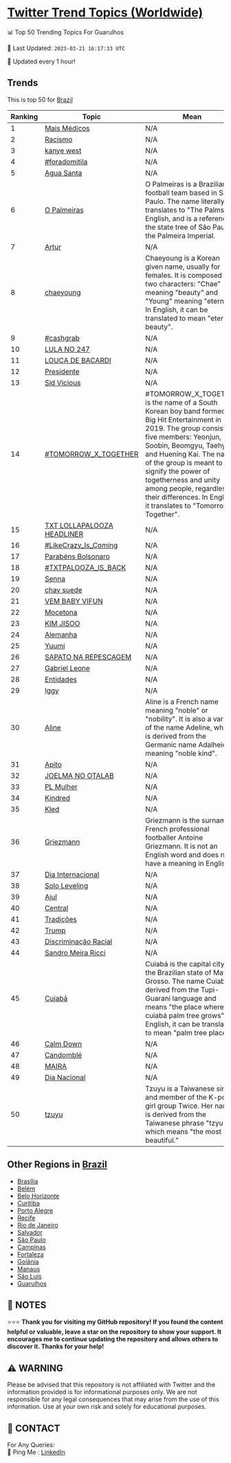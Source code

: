[Twitter Trend Topics (Worldwide)](https://github.com/ErcinDedeoglu/Twitter-Trend-Topics)
==========


📊 Top 50 Trending Topics For Guarulhos

📆 Last Updated: `2023-03-21 16:17:33 UTC`

🔧 Updated every 1 hour!


## Trends

This is top 50 for [Brazil](</Brazil>)

| Ranking | Topic | Mean |
| ------- | ------------ | ------------ |
| 1 | [Mais Médicos](http://twitter.com/search?q=Mais+M%c3%a9dicos) | N/A |
| 2 | [Racismo](http://twitter.com/search?q=Racismo) | N/A |
| 3 | [kanye west](http://twitter.com/search?q=kanye+west) | N/A |
| 4 | [#foradomitila](http://twitter.com/search?q=%23foradomitila) | N/A |
| 5 | [Agua Santa](http://twitter.com/search?q=Agua+Santa) | N/A |
| 6 | [O Palmeiras](http://twitter.com/search?q=O+Palmeiras) | O Palmeiras is a Brazilian football team based in São Paulo. The name literally translates to "The Palms" in English, and is a reference to the state tree of São Paulo, the Palmeira Imperial. |
| 7 | [Artur](http://twitter.com/search?q=Artur) | N/A |
| 8 | [chaeyoung](http://twitter.com/search?q=chaeyoung) | Chaeyoung is a Korean given name, usually for females. It is composed of two characters: "Chae" meaning "beauty" and "Young" meaning "eternal". In English, it can be translated to mean "eternal beauty". |
| 9 | [#cashgrab](http://twitter.com/search?q=%23cashgrab) | N/A |
| 10 | [LULA NO 247](http://twitter.com/search?q=LULA+NO+247) | N/A |
| 11 | [LOUCA DE BACARDI](http://twitter.com/search?q=LOUCA+DE+BACARDI) | N/A |
| 12 | [Presidente](http://twitter.com/search?q=Presidente) | N/A |
| 13 | [Sid Vicious](http://twitter.com/search?q=Sid+Vicious) | N/A |
| 14 | [#TOMORROW_X_TOGETHER](http://twitter.com/search?q=%23TOMORROW_X_TOGETHER) | #TOMORROW_X_TOGETHER is the name of a South Korean boy band formed by Big Hit Entertainment in 2019. The group consists of five members: Yeonjun, Soobin, Beomgyu, Taehyun and Huening Kai. The name of the group is meant to signify the power of togetherness and unity among people, regardless of their differences. In English, it translates to "Tomorrow Together". |
| 15 | [TXT LOLLAPALOOZA HEADLINER](http://twitter.com/search?q=TXT+LOLLAPALOOZA+HEADLINER) | N/A |
| 16 | [#LikeCrazy_Is_Coming](http://twitter.com/search?q=%23LikeCrazy_Is_Coming) | N/A |
| 17 | [Parabéns Bolsonaro](http://twitter.com/search?q=Parab%c3%a9ns+Bolsonaro) | N/A |
| 18 | [#TXTPALOOZA_IS_BACK](http://twitter.com/search?q=%23TXTPALOOZA_IS_BACK) | N/A |
| 19 | [Senna](http://twitter.com/search?q=Senna) | N/A |
| 20 | [chay suede](http://twitter.com/search?q=chay+suede) | N/A |
| 21 | [VEM BABY VIFUN](http://twitter.com/search?q=VEM+BABY+VIFUN) | N/A |
| 22 | [Mocetona](http://twitter.com/search?q=Mocetona) | N/A |
| 23 | [KIM JISOO](http://twitter.com/search?q=KIM+JISOO) | N/A |
| 24 | [Alemanha](http://twitter.com/search?q=Alemanha) | N/A |
| 25 | [Yuumi](http://twitter.com/search?q=Yuumi) | N/A |
| 26 | [SAPATO NA REPESCAGEM](http://twitter.com/search?q=SAPATO+NA+REPESCAGEM) | N/A |
| 27 | [Gabriel Leone](http://twitter.com/search?q=Gabriel+Leone) | N/A |
| 28 | [Entidades](http://twitter.com/search?q=Entidades) | N/A |
| 29 | [Iggy](http://twitter.com/search?q=Iggy) | N/A |
| 30 | [Aline](http://twitter.com/search?q=Aline) | Aline is a French name meaning "noble" or "nobility". It is also a variant of the name Adeline, which is derived from the Germanic name Adalheidis, meaning "noble kind". |
| 31 | [Apito](http://twitter.com/search?q=Apito) | N/A |
| 32 | [JOELMA NO OTALAB](http://twitter.com/search?q=JOELMA+NO+OTALAB) | N/A |
| 33 | [PL Mulher](http://twitter.com/search?q=PL+Mulher) | N/A |
| 34 | [Kindred](http://twitter.com/search?q=Kindred) | N/A |
| 35 | [Kled](http://twitter.com/search?q=Kled) | N/A |
| 36 | [Griezmann](http://twitter.com/search?q=Griezmann) | Griezmann is the surname of French professional footballer Antoine Griezmann. It is not an English word and does not have a meaning in English. |
| 37 | [Dia Internacional](http://twitter.com/search?q=Dia+Internacional) | N/A |
| 38 | [Solo Leveling](http://twitter.com/search?q=Solo+Leveling) | N/A |
| 39 | [Ajul](http://twitter.com/search?q=Ajul) | N/A |
| 40 | [Central](http://twitter.com/search?q=Central) | N/A |
| 41 | [Tradições](http://twitter.com/search?q=Tradi%c3%a7%c3%b5es) | N/A |
| 42 | [Trump](http://twitter.com/search?q=Trump) | N/A |
| 43 | [Discriminação Racial](http://twitter.com/search?q=Discrimina%c3%a7%c3%a3o+Racial) | N/A |
| 44 | [Sandro Meira Ricci](http://twitter.com/search?q=Sandro+Meira+Ricci) | N/A |
| 45 | [Cuiabá](http://twitter.com/search?q=Cuiab%c3%a1) | Cuiabá is the capital city of the Brazilian state of Mato Grosso. The name Cuiabá is derived from the Tupi-Guarani language and means "the place where the cuiabá palm tree grows". In English, it can be translated to mean "palm tree place". |
| 46 | [Calm Down](http://twitter.com/search?q=Calm+Down) | N/A |
| 47 | [Candomblé](http://twitter.com/search?q=Candombl%c3%a9) | N/A |
| 48 | [MAIRA](http://twitter.com/search?q=MAIRA) | N/A |
| 49 | [Dia Nacional](http://twitter.com/search?q=Dia+Nacional) | N/A |
| 50 | [tzuyu](http://twitter.com/search?q=tzuyu) | Tzuyu is a Taiwanese singer and member of the K-pop girl group Twice. Her name is derived from the Taiwanese phrase "tzyu yu," which means "the most beautiful." |



## Other Regions in [Brazil](</Brazil>)

* [Brasília](</Brazil/Brasília.md>)
* [Belém](</Brazil/Belém.md>)
* [Belo Horizonte](</Brazil/Belo Horizonte.md>)
* [Curitiba](</Brazil/Curitiba.md>)
* [Porto Alegre](</Brazil/Porto Alegre.md>)
* [Recife](</Brazil/Recife.md>)
* [Rio de Janeiro](</Brazil/Rio de Janeiro.md>)
* [Salvador](</Brazil/Salvador.md>)
* [São Paulo](</Brazil/São Paulo.md>)
* [Campinas](</Brazil/Campinas.md>)
* [Fortaleza](</Brazil/Fortaleza.md>)
* [Goiânia](</Brazil/Goiânia.md>)
* [Manaus](</Brazil/Manaus.md>)
* [São Luís](</Brazil/São Luís.md>)
* [Guarulhos](</Brazil/Guarulhos.md>)



## 📝 NOTES

⭐⭐⭐ **Thank you for visiting my GitHub repository! If you found the content helpful or valuable, leave a star on the repository to show your support. It encourages me to continue updating the repository and allows others to discover it. Thanks for your help!**


## ⚠️ WARNING

Please be advised that this repository is not affiliated with Twitter and the information provided is for informational purposes only. We are not responsible for any legal consequences that may arise from the use of this information. Use at your own risk and solely for educational purposes.


## 📨 CONTACT

 For Any Queries:  
            🏓 Ping Me : [LinkedIn](https://www.linkedin.com/in/ercindedeoglu/)
